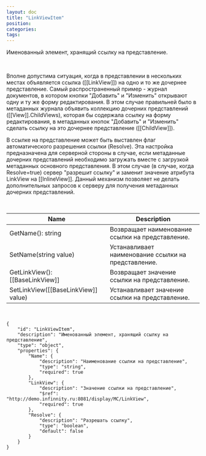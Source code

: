 ```yaml
---
layout: doc
title: "LinkViewItem"
position: 
categories: 
tags: 
---
```


Именованный элемент, хранящий ссылку на представление.

   

Вполне допустима ситуация, когда в представлении в нескольких местах объявляется ссылка ([[LinkView]]) на одно и то же дочернее представление. Самый распространенный пример - журнал документов, в котором кнопки "Добавить" и "Изменить" открывают одну и ту же форму редактирования. В этом случае правильней было в метаданных журнала объявить коллекцию дочерних представлений ([[View]].ChildViews), которая бы содержала ссылку на форму редактирования, в метаданных кнопок "Добавить" и "Изменить" сделать ссылку на это дочернее представление ([[ChildView]]).

В ссылке на представление может быть выставлен флаг автоматического разрешения ссылки (Resolve). Эта настройка предназначена для серверной стороны в случае, если метаданные дочерних представлений необходимо загружать вместе с загрузкой метаданных основного представления. В этом случае (в случае, когда Resolve=true) сервер "разрешит ссылку" и заменит значение атрибута LinkView на [[InlineView]]. Данный механизм позволяет не делать дополнительных запросов к серверу для получения метаданных дочерних представлений.

      

|Name|Description|
|----|-----------|
|GetName(): string|Возвращает наименование ссылки на представление.|
|SetName(string value)|Устанавливает наименование ссылки на представление.|
|GetLinkView(): [[BaseLinkView]]|Возвращает значение ссылки на представление.|
|SetLinkView([[BaseLinkView]] value)|Устанавливает значение ссылки на представление.|

   

```
{
	"id": "LinkViewItem",
	"description": "Именованный элемент, хранящий ссылку на представление",
	"type": "object",
	"properties": {
		"Name": {
			"description": "Наименование ссылки на представление",
			"type": "string",
			"required": true
		},
		"LinkView": {
			"description": "Значение ссылки на представление",
			"$ref": "http://demo.infinnity.ru:8081/display/MC/LinkView",
			"required": true
		},
		"Resolve": {
			"description": "Разрешать ссылку",
			"type": "boolean",
			"default": false
        }
	}
}
```

 

 

